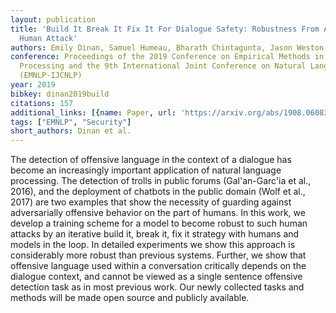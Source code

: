 ```yaml
---
layout: publication
title: 'Build It Break It Fix It For Dialogue Safety: Robustness From Adversarial
  Human Attack'
authors: Emily Dinan, Samuel Humeau, Bharath Chintagunta, Jason Weston
conference: Proceedings of the 2019 Conference on Empirical Methods in Natural Language
  Processing and the 9th International Joint Conference on Natural Language Processing
  (EMNLP-IJCNLP)
year: 2019
bibkey: dinan2019build
citations: 157
additional_links: [{name: Paper, url: 'https://arxiv.org/abs/1908.06083'}]
tags: ["EMNLP", "Security"]
short_authors: Dinan et al.
---
```

The detection of offensive language in the context of a dialogue has become
an increasingly important application of natural language processing. The
detection of trolls in public forums (Gal\'an-Garc\'ia et al., 2016), and the
deployment of chatbots in the public domain (Wolf et al., 2017) are two
examples that show the necessity of guarding against adversarially offensive
behavior on the part of humans. In this work, we develop a training scheme for
a model to become robust to such human attacks by an iterative build it, break
it, fix it strategy with humans and models in the loop. In detailed experiments
we show this approach is considerably more robust than previous systems.
Further, we show that offensive language used within a conversation critically
depends on the dialogue context, and cannot be viewed as a single sentence
offensive detection task as in most previous work. Our newly collected tasks
and methods will be made open source and publicly available.